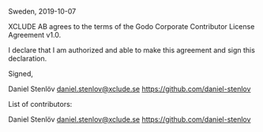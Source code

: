 Sweden, 2019-10-07

XCLUDE AB agrees to the terms of the Godo Corporate Contributor License
Agreement v1.0.

I declare that I am authorized and able to make this agreement and sign this
declaration.

Signed,

Daniel Stenlöv daniel.stenlov@xclude.se https://github.com/daniel-stenlov

List of contributors:

Daniel Stenlöv daniel.stenlov@xclude.se https://github.com/daniel-stenlov

